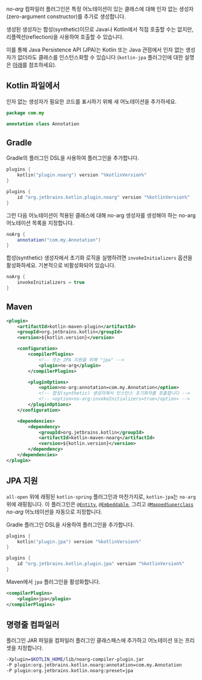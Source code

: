 [//]: # (title: No-arg 컴파일러 플러그인)

*no-arg* 컴파일러 플러그인은 특정 어노테이션이 있는 클래스에 대해 인자 없는 생성자(zero-argument constructor)를 추가로 생성합니다.

생성된 생성자는 합성(synthetic)이므로 Java나 Kotlin에서 직접 호출할 수는 없지만, 리플렉션(reflection)을 사용하여 호출할 수 있습니다.

이를 통해 Java Persistence API (JPA)는 Kotlin 또는 Java 관점에서 인자 없는 생성자가 없더라도 클래스를 인스턴스화할 수 있습니다 (`kotlin-jpa` 플러그인에 대한 설명은 [아래](#jpa-support)를 참조하세요).

## Kotlin 파일에서

인자 없는 생성자가 필요한 코드를 표시하기 위해 새 어노테이션을 추가하세요.

```kotlin
package com.my

annotation class Annotation
```

## Gradle

Gradle의 플러그인 DSL을 사용하여 플러그인을 추가합니다.

<tabs group="build-script">
<tab title="Kotlin" group-key="kotlin">

```kotlin
plugins {
    kotlin("plugin.noarg") version "%kotlinVersion%"
}
```

</tab>
<tab title="Groovy" group-key="groovy">

```groovy
plugins {
    id "org.jetbrains.kotlin.plugin.noarg" version "%kotlinVersion%"
}
```

</tab>
</tabs>

그런 다음 어노테이션이 적용된 클래스에 대해 no-arg 생성자를 생성해야 하는 no-arg 어노테이션 목록을 지정합니다.

```groovy
noArg {
    annotation("com.my.Annotation")
}
```

합성(synthetic) 생성자에서 초기화 로직을 실행하려면 `invokeInitializers` 옵션을 활성화하세요. 기본적으로 비활성화되어 있습니다.

```groovy
noArg {
    invokeInitializers = true
}
```

## Maven

```xml
<plugin>
    <artifactId>kotlin-maven-plugin</artifactId>
    <groupId>org.jetbrains.kotlin</groupId>
    <version>${kotlin.version}</version>

    <configuration>
        <compilerPlugins>
            <!-- 또는 JPA 지원을 위해 "jpa" -->
            <plugin>no-arg</plugin>
        </compilerPlugins>

        <pluginOptions>
            <option>no-arg:annotation=com.my.Annotation</option>
            <!-- 합성(synthetic) 생성자에서 인스턴스 초기화자를 호출합니다 -->
            <!-- <option>no-arg:invokeInitializers=true</option> -->
        </pluginOptions>
    </configuration>

    <dependencies>
        <dependency>
            <groupId>org.jetbrains.kotlin</groupId>
            <artifactId>kotlin-maven-noarg</artifactId>
            <version>${kotlin.version}</version>
        </dependency>
    </dependencies>
</plugin>
```

## JPA 지원

`all-open` 위에 래핑된 `kotlin-spring` 플러그인과 마찬가지로, `kotlin-jpa`는 `no-arg` 위에 래핑됩니다. 이 플러그인은 [`@Entity`](https://docs.oracle.com/javaee/7/api/javax/persistence/Entity.html), [`@Embeddable`](https://docs.oracle.com/javaee/7/api/javax/persistence/Embeddable.html), 그리고 [`@MappedSuperclass`](https://docs.oracle.com/javaee/7/api/javax/persistence/MappedSuperclass.html) *no-arg* 어노테이션을 자동으로 지정합니다.

Gradle 플러그인 DSL을 사용하여 플러그인을 추가합니다.

<tabs group="build-script">
<tab title="Kotlin" group-key="kotlin">

```kotlin
plugins {
    kotlin("plugin.jpa") version "%kotlinVersion%"
}
```

</tab>
<tab title="Groovy" group-key="groovy">

```groovy
plugins {
    id "org.jetbrains.kotlin.plugin.jpa" version "%kotlinVersion%"
}
```

</tab>
</tabs>

Maven에서 `jpa` 플러그인을 활성화합니다.

```xml
<compilerPlugins>
    <plugin>jpa</plugin>
</compilerPlugins>
```

## 명령줄 컴파일러

플러그인 JAR 파일을 컴파일러 플러그인 클래스패스에 추가하고 어노테이션 또는 프리셋을 지정합니다.

```bash
-Xplugin=$KOTLIN_HOME/lib/noarg-compiler-plugin.jar
-P plugin:org.jetbrains.kotlin.noarg:annotation=com.my.Annotation
-P plugin:org.jetbrains.kotlin.noarg:preset=jpa